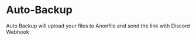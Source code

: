 # Auto-Backup
Auto Backup will upload your files to Anonfile and send the link with Discord Webhook
